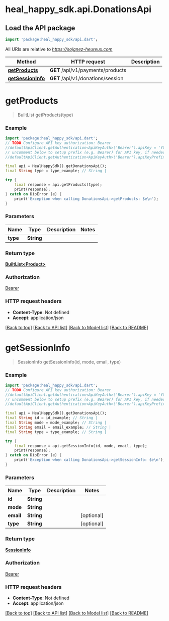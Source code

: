 # heal_happy_sdk.api.DonationsApi

## Load the API package
```dart
import 'package:heal_happy_sdk/api.dart';
```

All URIs are relative to *https://soignez-heureux.com*

Method | HTTP request | Description
------------- | ------------- | -------------
[**getProducts**](DonationsApi.md#getproducts) | **GET** /api/v1/payments/products | 
[**getSessionInfo**](DonationsApi.md#getsessioninfo) | **GET** /api/v1/donations/session | 


# **getProducts**
> BuiltList<Product> getProducts(type)



### Example 
```dart
import 'package:heal_happy_sdk/api.dart';
// TODO Configure API key authorization: Bearer
//defaultApiClient.getAuthentication<ApiKeyAuth>('Bearer').apiKey = 'YOUR_API_KEY';
// uncomment below to setup prefix (e.g. Bearer) for API key, if needed
//defaultApiClient.getAuthentication<ApiKeyAuth>('Bearer').apiKeyPrefix = 'Bearer';

final api = HealHappySdk().getDonationsApi();
final String type = type_example; // String | 

try { 
    final response = api.getProducts(type);
    print(response);
} catch on DioError (e) {
    print('Exception when calling DonationsApi->getProducts: $e\n');
}
```

### Parameters

Name | Type | Description  | Notes
------------- | ------------- | ------------- | -------------
 **type** | **String**|  | 

### Return type

[**BuiltList&lt;Product&gt;**](Product.md)

### Authorization

[Bearer](../README.md#Bearer)

### HTTP request headers

 - **Content-Type**: Not defined
 - **Accept**: application/json

[[Back to top]](#) [[Back to API list]](../README.md#documentation-for-api-endpoints) [[Back to Model list]](../README.md#documentation-for-models) [[Back to README]](../README.md)

# **getSessionInfo**
> SessionInfo getSessionInfo(id, mode, email, type)



### Example 
```dart
import 'package:heal_happy_sdk/api.dart';
// TODO Configure API key authorization: Bearer
//defaultApiClient.getAuthentication<ApiKeyAuth>('Bearer').apiKey = 'YOUR_API_KEY';
// uncomment below to setup prefix (e.g. Bearer) for API key, if needed
//defaultApiClient.getAuthentication<ApiKeyAuth>('Bearer').apiKeyPrefix = 'Bearer';

final api = HealHappySdk().getDonationsApi();
final String id = id_example; // String | 
final String mode = mode_example; // String | 
final String email = email_example; // String | 
final String type = type_example; // String | 

try { 
    final response = api.getSessionInfo(id, mode, email, type);
    print(response);
} catch on DioError (e) {
    print('Exception when calling DonationsApi->getSessionInfo: $e\n');
}
```

### Parameters

Name | Type | Description  | Notes
------------- | ------------- | ------------- | -------------
 **id** | **String**|  | 
 **mode** | **String**|  | 
 **email** | **String**|  | [optional] 
 **type** | **String**|  | [optional] 

### Return type

[**SessionInfo**](SessionInfo.md)

### Authorization

[Bearer](../README.md#Bearer)

### HTTP request headers

 - **Content-Type**: Not defined
 - **Accept**: application/json

[[Back to top]](#) [[Back to API list]](../README.md#documentation-for-api-endpoints) [[Back to Model list]](../README.md#documentation-for-models) [[Back to README]](../README.md)

